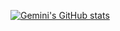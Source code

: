 [![Gemini's GitHub stats](https://github-readme-stats.vercel.app/api?username=Gem2005)](https://github.com/Gem2005/github-readme-stats)

<!---
Gem2005/Gem2005 is a ✨ special ✨ repository because its `README.md` (this file) appears on your GitHub profile.
You can click the Preview link to take a look at your changes.
--->
